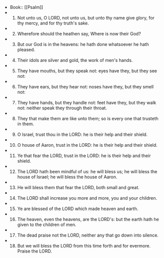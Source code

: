 - Book:: [[Psalm]]
- 1. Not unto us, O LORD, not unto us, but unto thy name give glory, for thy mercy, and for thy truth's sake.
- 2. Wherefore should the heathen say, Where is now their God?
- 3. But our God is in the heavens: he hath done whatsoever he hath pleased.
- 4. Their idols are silver and gold, the work of men's hands.
- 5. They have mouths, but they speak not: eyes have they, but they see not:
- 6. They have ears, but they hear not: noses have they, but they smell not:
- 7. They have hands, but they handle not: feet have they, but they walk not: neither speak they through their throat.
- 8. They that make them are like unto them; so is every one that trusteth in them.
- 9. O Israel, trust thou in the LORD: he is their help and their shield.
- 10. O house of Aaron, trust in the LORD: he is their help and their shield.
- 11. Ye that fear the LORD, trust in the LORD: he is their help and their shield.
- 12. The LORD hath been mindful of us: he will bless us; he will bless the house of Israel; he will bless the house of Aaron.
- 13. He will bless them that fear the LORD, both small and great.
- 14. The LORD shall increase you more and more, you and your children.
- 15. Ye are blessed of the LORD which made heaven and earth.
- 16. The heaven, even the heavens, are the LORD's: but the earth hath he given to the children of men.
- 17. The dead praise not the LORD, neither any that go down into silence.
- 18. But we will bless the LORD from this time forth and for evermore. Praise the LORD.
